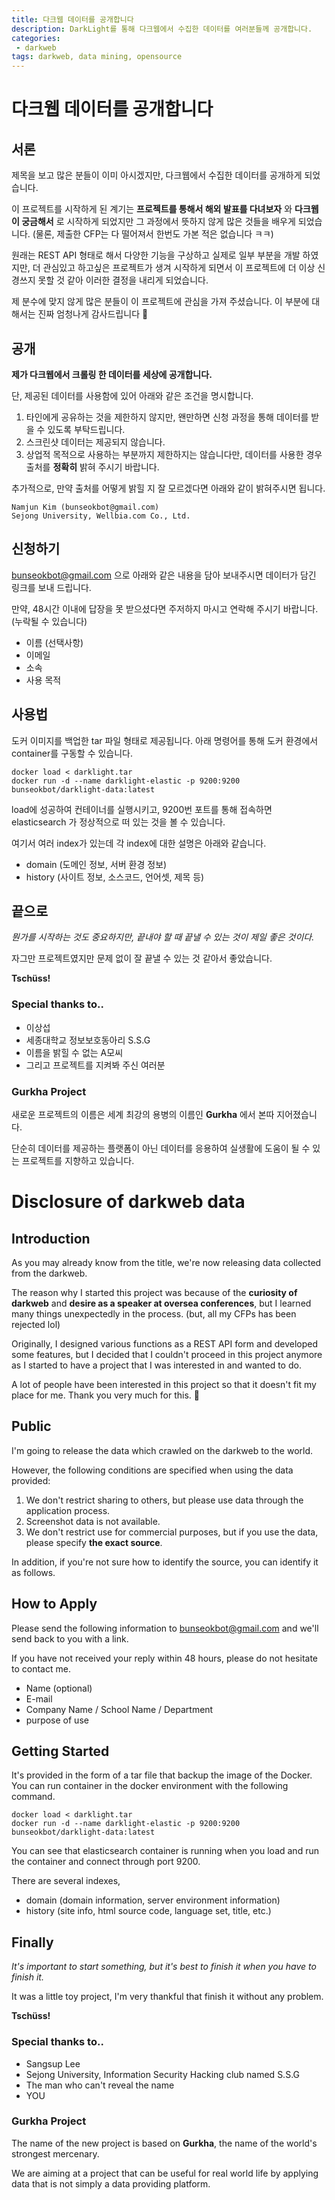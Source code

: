```yaml
---
title: 다크웹 데이터를 공개합니다
description: DarkLight를 통해 다크웹에서 수집한 데이터를 여러분들께 공개합니다.
categories:
 - darkweb
tags: darkweb, data mining, opensource
---
```

# 다크웹 데이터를 공개합니다
## 서론

제목을 보고 많은 분들이 이미 아시겠지만, 다크웹에서 수집한 데이터를 공개하게 되었습니다.

이 프로젝트를 시작하게 된 계기는 **프로젝트를 통해서 해외 발표를 다녀보자** 와 **다크웹이 궁금해서** 로 시작하게 되었지만 그 과정에서 뜻하지 않게 많은 것들을 배우게 되었습니다. (물론, 제출한 CFP는 다 떨어져서 한번도 가본 적은 없습니다 ㅋㅋ)

원래는 REST API 형태로 해서 다양한 기능을 구상하고 실제로 일부 부분을 개발 하였지만, 더 관심있고 하고싶은 프로젝트가 생겨 시작하게 되면서 이 프로젝트에 더 이상 신경쓰지 못할 것 같아 이러한 결정을 내리게 되었습니다.

제 분수에 맞지 않게 많은 분들이 이 프로젝트에 관심을 가져 주셨습니다. 이 부분에 대해서는 진짜 엄청나게 감사드립니다 :bow:



## 공개

**제가 다크웹에서 크롤링 한 데이터를 세상에 공개합니다.**

단, 제공된 데이터를 사용함에 있어 아래와 같은 조건을 명시합니다.

1. 타인에게 공유하는 것을 제한하지 않지만, 왠만하면 신청 과정을 통해 데이터를 받을 수 있도록 부탁드립니다.
2. 스크린샷 데이터는 제공되지 않습니다.
3. 상업적 목적으로 사용하는 부분까지 제한하지는 않습니다만, 데이터를 사용한 경우 출처를 **정확히** 밝혀 주시기 바랍니다.



추가적으로, 만약 출처를 어떻게 밝힐 지 잘 모르겠다면 아래와 같이 밝혀주시면 됩니다.

```
Namjun Kim (bunseokbot@gmail.com)
Sejong University, Wellbia.com Co., Ltd.
```



## 신청하기

bunseokbot@gmail.com 으로 아래와 같은 내용을 담아 보내주시면 데이터가 담긴 링크를 보내 드립니다.

만약, 48시간 이내에 답장을 못 받으셨다면 주저하지 마시고 연락해 주시기 바랍니다. (누락될 수 있습니다)

* 이름 (선택사항)
* 이메일
* 소속
* 사용 목적



## 사용법

도커 이미지를 백업한 tar 파일 형태로 제공됩니다. 아래 명령어를 통해 도커 환경에서 container를 구동할 수 있습니다.

```
docker load < darklight.tar
docker run -d --name darklight-elastic -p 9200:9200 bunseokbot/darklight-data:latest
```

load에 성공하여 컨테이너를 실행시키고, 9200번 포트를 통해 접속하면 elasticsearch 가 정상적으로 떠 있는 것을 볼 수 있습니다.

여기서 여러 index가 있는데 각 index에 대한 설명은 아래와 같습니다.

* domain (도메인 정보, 서버 환경 정보)
* history (사이트 정보, 소스코드, 언어셋, 제목 등)



## 끝으로

*뭔가를 시작하는 것도 중요하지만, 끝내야 할 때 끝낼 수 있는 것이 제일 좋은 것이다.*

자그만 프로젝트였지만 문제 없이 잘 끝낼 수 있는 것 같아서 좋았습니다.

**Tschüss!**



### Special thanks to..

* 이상섭
* 세종대학교 정보보호동아리 S.S.G
* 이름을 밝힐 수 없는 A모씨
* 그리고 프로젝트를 지켜봐 주신 여러분



### Gurkha Project

새로운 프로젝트의 이름은 세계 최강의 용병의 이름인 **Gurkha** 에서 본따 지어졌습니다.

단순히 데이터를 제공하는 플랫폼이 아닌 데이터를 응용하여 실생활에 도움이 될 수 있는 프로젝트를 지향하고 있습니다.





# Disclosure of darkweb data

## Introduction

As you may already know from the title, we're now releasing data collected from the darkweb.

The reason why I started this project was because of the **curiosity of darkweb** and **desire as a speaker at oversea conferences**, but I learned many things unexpectedly in the process. (but, all my CFPs has been rejected lol)

Originally, I designed various functions as a REST API form and developed some features, but I decided that I couldn't proceed in this project anymore as I started to have a project that I was interested in and wanted to do.

A lot of people have been interested in this project so that it doesn't fit my place for me. Thank you very much for this. 🙇



## Public

I'm going to release the data which crawled on the darkweb to the world.

However, the following conditions are specified when using the data provided:

1. We don't restrict sharing to others, but please use data through the application process.
2. Screenshot data is not available.
3. We don't restrict use for commercial purposes, but if you use the data, please specify **the exact source**.

In addition, if you're not sure how to identify the source, you can identify it as follows.



## How to Apply

Please send the following information to bunseokbot@gmail.com and we'll send back to you with a link.

If you have not received your reply within 48 hours, please do not hesitate to contact me.

- Name (optional)
- E-mail
- Company Name / School Name / Department
- purpose of use



## Getting Started

It's provided in the form of a tar file that backup the image of the Docker. You can run container in the docker environment with the following command.

```
docker load < darklight.tar
docker run -d --name darklight-elastic -p 9200:9200 bunseokbot/darklight-data:latest
```

You can see that elasticsearch container is running when you load and run the container and connect through port 9200.

There are several indexes,

- domain (domain information, server environment information)
- history (site info, html source code, language set, title, etc.)



## Finally

*It's important to start something, but it's best to finish it when you have to finish it.*

It was a little toy project, I'm very thankful that finish it without any problem.

**Tschüss!**



### Special thanks to..

- Sangsup Lee
- Sejong University, Information Security Hacking club named S.S.G
- The man who can't reveal the name
- YOU



### Gurkha Project

The name of the new project is based on **Gurkha**, the name of the world's strongest mercenary.

We are aiming at a project that can be useful for real world life by applying data that is not simply a data providing platform.



